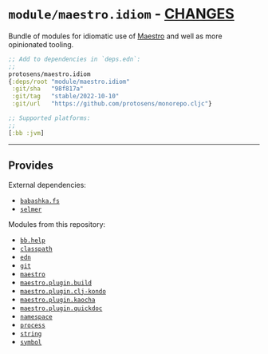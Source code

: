 # `module/maestro.idiom`  - [CHANGES](doc/changelog.md)

Bundle of modules for idiomatic use of [Maestro](../maestro) and well as more opinionated tooling.

```clojure
;; Add to dependencies in `deps.edn`:
;;
protosens/maestro.idiom
{:deps/root "module/maestro.idiom"
 :git/sha   "98f817a"
 :git/tag   "stable/2022-10-10"
 :git/url   "https://github.com/protosens/monorepo.cljc"}
```

```clojure
;; Supported platforms:
;;
[:bb :jvm]
```


---

## Provides

External dependencies:

- [`babashka.fs`](https://github.com/babashka/fs)
- [`selmer`](https://github.com/yogthos/selmer)

Modules from this repository:

- [`bb.help`](../bb.help)
- [`classpath`](../classpath)
- [`edn`](../edn)
- [`git`](../git)
- [`maestro`](../maestro)
- [`maestro.plugin.build`](../maestro.plugin.build)
- [`maestro.plugin.clj-kondo`](../maestro.plugin.clj-kondo)
- [`maestro.plugin.kaocha`](../maestro.plugin.kaocha)
- [`maestro.plugin.quickdoc`](../maestro.plugin.quickdoc)
- [`namespace`](../namespace)
- [`process`](../process)
- [`string`](../string)
- [`symbol`](../symbol)

